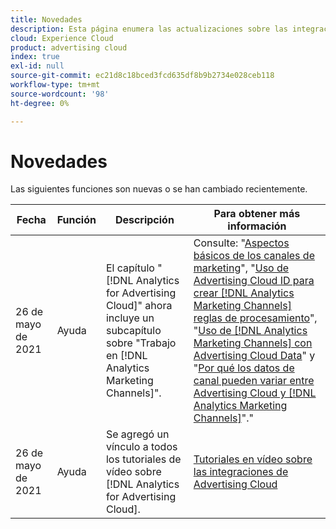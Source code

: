```yaml
---
title: Novedades
description: Esta página enumera las actualizaciones sobre las integraciones entre Advertising Cloud y otros productos y servicios de Adobe Experience Cloud.
cloud: Experience Cloud
product: advertising cloud
index: true
exl-id: null
source-git-commit: ec21d8c18bced3fcd635df8b9b2734e028ceb118
workflow-type: tm+mt
source-wordcount: '98'
ht-degree: 0%

---
```


# Novedades

Las siguientes funciones son nuevas o se han cambiado recientemente.

| Fecha | Función | Descripción | Para obtener más información |
| ---- | ------- | ----------- | -------------------- |
| 26 de mayo de 2021 | Ayuda | El capítulo &quot;[!DNL Analytics for Advertising Cloud]&quot; ahora incluye un subcapítulo sobre &quot;Trabajo en [!DNL Analytics Marketing Channels]&quot;. | Consulte: &quot;[Aspectos básicos de los canales de marketing](/help/integrations/analytics/marketing-channels/mc-overview.md)&quot;, &quot;[Uso de Advertising Cloud ID para crear [!DNL Analytics Marketing Channels] reglas de procesamiento](/help/integrations/analytics/marketing-channels/mc-ids.md)&quot;, &quot;[Uso de [!DNL Analytics Marketing Channels] con Advertising Cloud Data](/help/integrations/analytics/marketing-channels/mc-ac-data.md)&quot; y &quot;[Por qué los datos de canal pueden variar entre Advertising Cloud y [!DNL Analytics Marketing Channels]](/help/integrations/analytics/marketing-channels/mc-data-variances.md)&quot;.&quot; |
| 26 de mayo de 2021 | Ayuda | Se agregó un vínculo a todos los tutoriales de vídeo sobre [!DNL Analytics for Advertising Cloud]. | [Tutoriales en vídeo sobre las integraciones de Advertising Cloud](https://experienceleague.adobe.com/docs/advertising-cloud-learn/tutorials/overview.html) |

<!-- At some point, just make this an overview page instead?

Adobe Advertising Cloud is integrated with the following Adobe Experience Cloud products:

* [Adobe Analytics](/help/integrations/analytics/overview.md)

* Adobe Audience Manager

* Adobe Campaign (Advertising Cloud Search only)

* Adobe Experience Cloud Device Co-op
 -->
